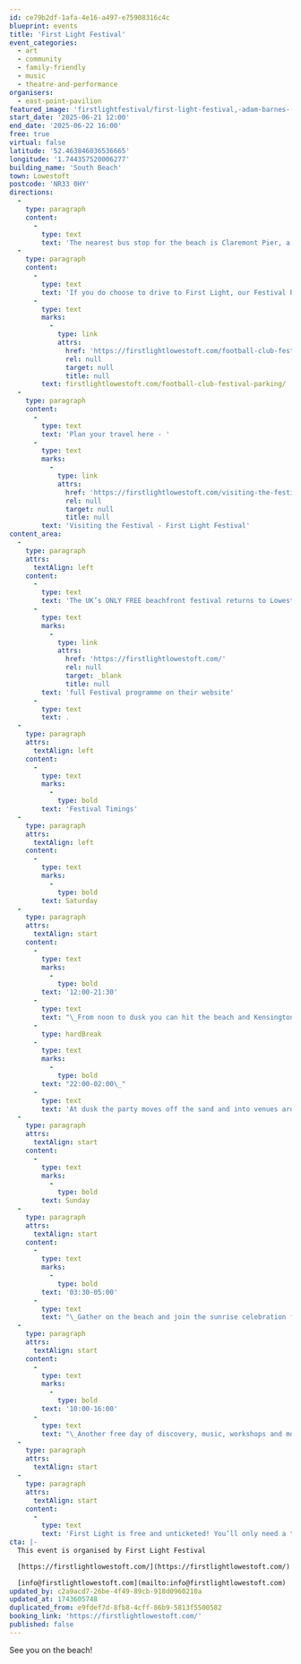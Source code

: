 ```yaml
---
id: ce79b2df-1afa-4e16-a497-e75908316c4c
blueprint: events
title: 'First Light Festival'
event_categories:
  - art
  - community
  - family-friendly
  - music
  - theatre-and-performance
organisers:
  - east-point-pavilion
featured_image: 'firstlightfestival/first-light-festival,-adam-barnes-(27).jpg'
start_date: '2025-06-21 12:00'
end_date: '2025-06-22 16:00'
free: true
virtual: false
latitude: '52.463846036536665'
longitude: '1.744357520006277'
building_name: 'South Beach'
town: Lowestoft
postcode: 'NR33 0HY'
directions:
  -
    type: paragraph
    content:
      -
        type: text
        text: 'The nearest bus stop for the beach is Claremont Pier, a 5-10 minute walk from the festival site along the upper promenade. The nearest bus stop for Kensington Gardens is Rectory Road, a short 2 minute walk. Both are served by 1, 103, X1, 1A, 105, X2, 99, 106, X21, 102, 122 and X22 routes.'
  -
    type: paragraph
    content:
      -
        type: text
        text: 'If you do choose to drive to First Light, our Festival Park & Walk is located at Kirkley & Pakefield Football Club and costs just £5 for 1 day or £8 for both Saturday and Sunday. Parking spaces can be booked at '
      -
        type: text
        marks:
          -
            type: link
            attrs:
              href: 'https://firstlightlowestoft.com/football-club-festival-parking/'
              rel: null
              target: null
              title: null
        text: firstlightlowestoft.com/football-club-festival-parking/
  -
    type: paragraph
    content:
      -
        type: text
        text: 'Plan your travel here - '
      -
        type: text
        marks:
          -
            type: link
            attrs:
              href: 'https://firstlightlowestoft.com/visiting-the-festival/'
              rel: null
              target: null
              title: null
        text: 'Visiting the Festival - First Light Festival'
content_area:
  -
    type: paragraph
    attrs:
      textAlign: left
    content:
      -
        type: text
        text: 'The UK’s ONLY FREE beachfront festival returns to Lowestoft’s South Beach across Saturday 21st and Sunday 22nd June 2025 – check out the '
      -
        type: text
        marks:
          -
            type: link
            attrs:
              href: 'https://firstlightlowestoft.com/'
              rel: null
              target: _blank
              title: null
        text: 'full Festival programme on their website'
      -
        type: text
        text: .
  -
    type: paragraph
    attrs:
      textAlign: left
    content:
      -
        type: text
        marks:
          -
            type: bold
        text: 'Festival Timings'
  -
    type: paragraph
    attrs:
      textAlign: left
    content:
      -
        type: text
        marks:
          -
            type: bold
        text: Saturday
  -
    type: paragraph
    attrs:
      textAlign: start
    content:
      -
        type: text
        marks:
          -
            type: bold
        text: '12:00-21:30'
      -
        type: text
        text: "\_From noon to dusk you can hit the beach and Kensington Gardens for a packed first day of our free summer solstice celebration."
      -
        type: hardBreak
      -
        type: text
        marks:
          -
            type: bold
        text: "22:00-02:00\_"
      -
        type: text
        text: 'At dusk the party moves off the sand and into venues around Lowestoft for our ticketed Sundown Events.'
  -
    type: paragraph
    attrs:
      textAlign: start
    content:
      -
        type: text
        marks:
          -
            type: bold
        text: Sunday
  -
    type: paragraph
    attrs:
      textAlign: start
    content:
      -
        type: text
        marks:
          -
            type: bold
        text: '03:30-05:00'
      -
        type: text
        text: "\_Gather on the beach and join the sunrise celebration for our unique Dawn programme"
  -
    type: paragraph
    attrs:
      textAlign: start
    content:
      -
        type: text
        marks:
          -
            type: bold
        text: '10:00-16:00'
      -
        type: text
        text: "\_Another free day of discovery, music, workshops and more under the solstice sun."
  -
    type: paragraph
    attrs:
      textAlign: start
  -
    type: paragraph
    attrs:
      textAlign: start
    content:
      -
        type: text
        text: 'First Light is free and unticketed! You’ll only need a ticket if you want to attend one of our Sundown Events on Saturday night once the free beach programme finishes at 21:30.'
cta: |-
  This event is organised by First Light Festival

  [https://firstlightlowestoft.com/](https://firstlightlowestoft.com/)

  [info@firstlightlowestoft.com](mailto:info@firstlightlowestoft.com)
updated_by: c2a9acd7-26be-4f49-89cb-918d0960210a
updated_at: 1743605748
duplicated_from: e9fdef7d-8fb8-4cff-86b9-5813f5500582
booking_link: 'https://firstlightlowestoft.com/'
published: false
---
```

See you on the beach!